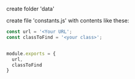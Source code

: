 create folder 'data'

create file 'constants.js'
with contents like these:
```javascript
const url = '<Your URL';
const classToFind = '<your class>';


module.exports = {
  url,
  classToFind
}
```